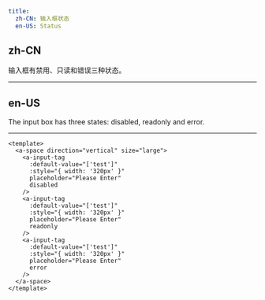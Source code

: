 ```yaml
title:
  zh-CN: 输入框状态
  en-US: Status
```

## zh-CN

输入框有禁用、只读和错误三种状态。

---

## en-US

The input box has three states: disabled, readonly and error.

---

```vue
<template>
  <a-space direction="vertical" size="large">
    <a-input-tag
      :default-value="['test']"
      :style="{ width: '320px' }"
      placeholder="Please Enter"
      disabled
    />
    <a-input-tag
      :default-value="['test']"
      :style="{ width: '320px' }"
      placeholder="Please Enter"
      readonly
    />
    <a-input-tag
      :default-value="['test']"
      :style="{ width: '320px' }"
      placeholder="Please Enter"
      error
    />
  </a-space>
</template>
```
